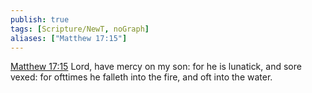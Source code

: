 ```yaml
---
publish: true
tags: [Scripture/NewT, noGraph]
aliases: ["Matthew 17:15"]
---
```

[Matthew 17:15](https://churchofjesuschrist.org/study/scriptures/nt/matt/17?lang=eng&id=p15#p15) Lord, have mercy on my son: for he is lunatick, and sore vexed: for ofttimes he falleth into the fire, and oft into the water.
